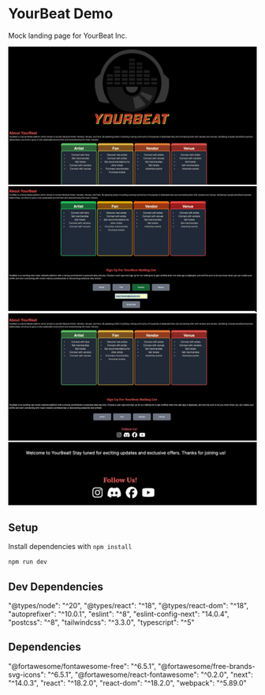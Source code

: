 # YourBeat Demo
Mock landing page for YourBeat Inc.

![Heading](https://github.com/segvndo/YourBeat-TS/blob/main/docs/5C66E647-6732-4333-ABEE-8E8C7801468C.jpeg)
![Homecards and Subscription](https://github.com/segvndo/YourBeat-TS/blob/main/docs/9947EF38-E7A4-4632-B64B-954F5A42D3EA.jpeg)
![Subscription before clicking](https://github.com/segvndo/YourBeat-TS/blob/main/docs/27957041-8DEF-4894-A8CB-1BE9B3228FBB.jpeg)
![Subscription after clicking](https://github.com/segvndo/YourBeat-TS/blob/main/docs/D9BF3A2D-B611-420F-B364-5BCFCC6D9425_4_5005_c.jpeg)

## Setup

Install dependencies with `npm install`

```sh
npm run dev
```

## Dev Dependencies
"@types/node": "^20",
"@types/react": "^18",
"@types/react-dom": "^18",
"autoprefixer": "^10.0.1",
"eslint": "^8",
"eslint-config-next": "14.0.4",
"postcss": "^8",
"tailwindcss": "^3.3.0",
"typescript": "^5"

## Dependencies
"@fortawesome/fontawesome-free": "^6.5.1",
"@fortawesome/free-brands-svg-icons": "^6.5.1",
"@fortawesome/react-fontawesome": "^0.2.0",
"next": "^14.0.3",
"react": "^18.2.0",
"react-dom": "^18.2.0",
"webpack": "^5.89.0"